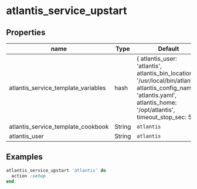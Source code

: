 # atlantis_service_upstart

## Properties

| name                                     | Type            | Default          | Description   |
| ---------------------------------------- | --------------- | ---------------- | ------------- |
| atlantis_service_template_variables      | hash            | { atlantis_user: 'atlantis', atlantis_bin_location: '/usr/local/bin/atlantis', atlantis_config_name: 'atlantis.yaml', atlantis_home: '/opt/atlantis', timeout_stop_sec: 5, } |               |
| atlantis_service_template_cookbook       | String          | `atlantis`       |               |
| atlantis_user                            | String          | `atlantis`       |               |

## Examples

```ruby
atlantis_service_upstart 'atlantis' do
  action :setup
end
```
